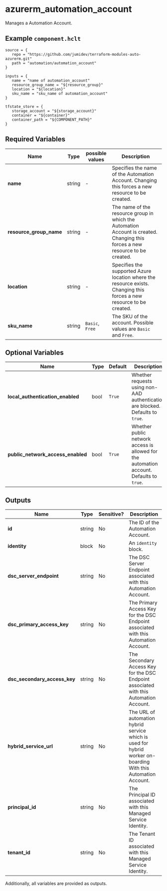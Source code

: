 # azurerm_automation_account

Manages a Automation Account.

## Example `component.hclt`

```hcl
source = {
   repo = "https://github.com/jumidev/terraform-modules-auto-azurerm.git" 
   path = "automation/automation_account" 
}

inputs = {
   name = "name of automation_account" 
   resource_group_name = "${resource_group}" 
   location = "${location}" 
   sku_name = "sku_name of automation_account" 
}

tfstate_store = {
   storage_account = "${storage_account}" 
   container = "${container}" 
   container_path = "${COMPONENT_PATH}" 
}

```

## Required Variables

| Name | Type |  possible values |  Description |
| ---- | --------- |  ----------- | ----------- |
| **name** | string |  -  |  Specifies the name of the Automation Account. Changing this forces a new resource to be created. | 
| **resource_group_name** | string |  -  |  The name of the resource group in which the Automation Account is created. Changing this forces a new resource to be created. | 
| **location** | string |  -  |  Specifies the supported Azure location where the resource exists. Changing this forces a new resource to be created. | 
| **sku_name** | string |  `Basic`, `Free`  |  The SKU of the account. Possible values are `Basic` and `Free`. | 

## Optional Variables

| Name | Type |  Default  |  Description |
| ---- | --------- |  ----------- | ----------- |
| **local_authentication_enabled** | bool |  `True`  |  Whether requests using non-AAD authentication are blocked. Defaults to `true`. | 
| **public_network_access_enabled** | bool |  `True`  |  Whether public network access is allowed for the automation account. Defaults to `true`. | 



## Outputs

| Name | Type | Sensitive? | Description |
| ---- | ---- | --------- | --------- |
| **id** | string | No  | The ID of the Automation Account. | 
| **identity** | block | No  | An `identity` block. | 
| **dsc_server_endpoint** | string | No  | The DSC Server Endpoint associated with this Automation Account. | 
| **dsc_primary_access_key** | string | No  | The Primary Access Key for the DSC Endpoint associated with this Automation Account. | 
| **dsc_secondary_access_key** | string | No  | The Secondary Access Key for the DSC Endpoint associated with this Automation Account. | 
| **hybrid_service_url** | string | No  | The URL of automation hybrid service which is used for hybrid worker on-boarding With this Automation Account. | 
| **principal_id** | string | No  | The Principal ID associated with this Managed Service Identity. | 
| **tenant_id** | string | No  | The Tenant ID associated with this Managed Service Identity. | 

Additionally, all variables are provided as outputs.
